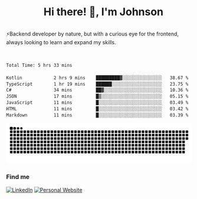 <div id="user-content-toc">
  <ul align="center">
    <summary><h1 style="display: inline-block">Hi there! 👋, I'm Johnson</h1></summary>
  </ul>
</div>

⚡Backend developer by nature, but with a curious eye for the frontend, always looking to learn and expand my skills.

<br>


<!--START_SECTION:waka-->

```txt
Total Time: 5 hrs 33 mins

Kotlin            2 hrs 9 mins    █████████▓░░░░░░░░░░░░░░░   38.67 %
TypeScript        1 hr 19 mins    ██████░░░░░░░░░░░░░░░░░░░   23.75 %
C#                34 mins         ██▓░░░░░░░░░░░░░░░░░░░░░░   10.36 %
JSON              17 mins         █▒░░░░░░░░░░░░░░░░░░░░░░░   05.15 %
JavaScript        11 mins         █░░░░░░░░░░░░░░░░░░░░░░░░   03.49 %
HTML              11 mins         █░░░░░░░░░░░░░░░░░░░░░░░░   03.42 %
Markdown          11 mins         █░░░░░░░░░░░░░░░░░░░░░░░░   03.39 %
```

<!--END_SECTION:waka-->

<picture>
  <source  srcset="https://github.com/joshwambere/joshwambere/blob/output/github-contribution-grid-snake-dark.svg?palette=github-dark">
  <source  srcset="https://github.com/joshwambere/joshwambere/blob/output/github-contribution-grid-snake.svg">
  <img alt="github contribution grid snake animation" src="https://github.com/joshwambere/joshwambere/blob/output/github-contribution-grid-snake.svg">
</picture>

### Find me
<a href="https://www.linkedin.com/in/dusabe-johnson" target="_blank"><img src="https://img.shields.io/badge/LinkedIn-%230077B5.svg?&style=flat&logo=linkedin&logoColor=white" alt="LinkedIn"></a>
‎‎ [![Personal Website](https://img.shields.io/badge/visit-Johnsonis.me-blue)](https://johnsonis.me/)
